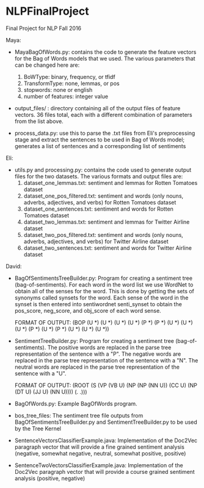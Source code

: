 # NLPFinalProject
Final Project for NLP Fall 2016

Maya:
- MayaBagOfWords.py: contains the code to generate the feature vectors for the Bag of Words models that we used. The various parameters that can be changed here are:
  1. BoWType: binary, frequency, or tfidf
  2. TransformType: none, lemmas, or pos
  3. stopwords: none or english
  4. number of features: integer value
  
- output_files/ : directory containing all of the output files of feature vectors. 36 files total, each with a different combination of parameters from the list above.
- process_data.py: use this to parse the .txt files from Eli's preprocessing stage and extract the sentences to be used in Bag of Words model; generates a list of sentences and a corresponding list of sentiments

Eli:

- utils.py and processing.py: contains the code used to generate output files for the two datasets. The various formats and output files are:
  1. dataset_one_lemmas.txt: sentiment and lemmas for Rotten Tomatoes dataset
  2. dataset_one_pos_filtered.txt: sentiment and words (only nouns, adverbs, adjectives, and verbs) for Rotten Tomatoes dataset
  3. dataset_one_sentences.txt: sentiment and words for Rotten Tomatoes dataset
  4. dataset_two_lemmas.txt: sentiment and lemmas for Twitter Airline dataset
  5. dataset_two_pos_filtered.txt: sentiment and words (only nouns, adverbs, adjectives, and verbs) for Twitter Airline dataset
  6. dataset_two_sentences.txt: sentiment and words for Twitter Airline dataset


David: 
- BagOfSentimentsTreeBuilder.py: Program for creating a sentiment tree (bag-of-sentiments).
     For each word in the word list we use WordNet to obtain all of the senses for the word. 
     This is done by getting the sets of synonyms called synsets for the word. 
     Each sense of the word in the synset is then entered into sentiwordnet senti_synset
     to obtain the pos_score, neg_score, and obj_score of each word sense.

    FORMAT OF OUTPUT: (BOP (U *) (U *) (U *) (U *) (P *) (P *) (U *) (U *) (U *) (P *) (U *) (P *) (U *) (U *) (U *))
    
- SentimentTreeBuilder.py: Program for creating a sentiment tree (bag-of-sentiments).
    The positive words are replaced in the parse tree representation of the sentence with a "P".
    The negative words are replaced in the parse tree representation of the sentence with a "N".
    The neutral words are replaced in the parse tree representation of the sentence with a "U".

    FORMAT OF OUTPUT: (ROOT (S (VP (VB U) (NP (NP (NN U)) (CC U) (NP (DT U) (JJ U) (NN U)))) (. .)))
    
- BagOfWords.py: Example BagOfWords program.

- bos_tree_files: The sentiment tree file outputs from BagOfSentimentsTreeBuilder.py and SentimentTreeBuilder.py
    to be used by the Tree Kernel
    
- SentenceVectorsClassifierExample.java: Implementation of the Doc2Vec paragraph vector that will provide a fine grained 
    sentiment analysis (negative, somewhat negative, neutral, somewhat positive, positive)
    
- SentenceTwoVectorsClassifierExample.java: Implementation of the Doc2Vec paragraph vector that will provide a course grained
    sentiment analysis (positive, negative)
    
